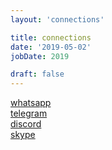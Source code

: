 ```yaml
---
layout: 'connections'

title: connections
date: '2019-05-02'
jobDate: 2019

draft: false
---
```



<div class="connection-list">
  <div>
    <a class="listing-item " href="/whatsapp">
      <div 
        class="connection-icon whatsapp-icon"></div>
      <div class="connection-text">
        whatsapp
      </div>
    </a>
  </div>
  <div>
    <a class="listing-item " href="/telegram">
      <div 
        class="connection-icon telegram-icon"></div>
      <div class="connection-text">
        telegram
      </div>
    </a>
  </div>

  <div>
    <a class="listing-item " href="/discord">
      <div 
        class="connection-icon discord-icon" ></div>
      <div class="connection-text">
        discord
      </div>
    </a>
  </div>

  <div>
    <a class="listing-item " href="/skype">
      <div 
        class="connection-icon skype-icon" ></div>
      <div class="connection-text">
        skype
      </div>
    </a>
  </div>

</div>
